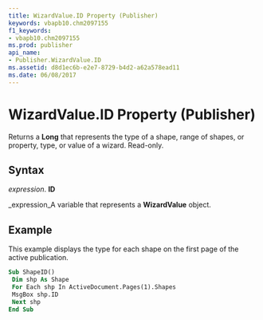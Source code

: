 ```yaml
---
title: WizardValue.ID Property (Publisher)
keywords: vbapb10.chm2097155
f1_keywords:
- vbapb10.chm2097155
ms.prod: publisher
api_name:
- Publisher.WizardValue.ID
ms.assetid: d8d1ec6b-e2e7-8729-b4d2-a62a578ead11
ms.date: 06/08/2017
---
```



# WizardValue.ID Property (Publisher)

Returns a **Long** that represents the type of a shape, range of shapes, or property, type, or value of a wizard. Read-only.


## Syntax

 _expression_. **ID**

 _expression_A variable that represents a **WizardValue** object.


## Example

This example displays the type for each shape on the first page of the active publication.


```vb
Sub ShapeID() 
 Dim shp As Shape 
 For Each shp In ActiveDocument.Pages(1).Shapes 
 MsgBox shp.ID 
 Next shp 
End Sub
```


